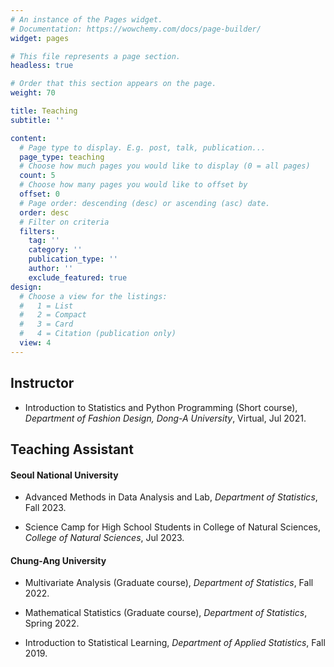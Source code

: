 ```yaml
---
# An instance of the Pages widget.
# Documentation: https://wowchemy.com/docs/page-builder/
widget: pages

# This file represents a page section.
headless: true

# Order that this section appears on the page.
weight: 70

title: Teaching
subtitle: ''

content:
  # Page type to display. E.g. post, talk, publication...
  page_type: teaching
  # Choose how much pages you would like to display (0 = all pages)
  count: 5
  # Choose how many pages you would like to offset by
  offset: 0
  # Page order: descending (desc) or ascending (asc) date.
  order: desc
  # Filter on criteria
  filters:
    tag: ''
    category: ''
    publication_type: ''
    author: ''
    exclude_featured: true
design:
  # Choose a view for the listings:
  #   1 = List
  #   2 = Compact
  #   3 = Card
  #   4 = Citation (publication only)
  view: 4
---
```


<!--
{{% callout note %}}
Quickly discover relevant content by [filtering publications](./publication/).
{{% /callout %}}
-->

## Instructor

- Introduction to Statistics and Python Programming (Short course), *Department of Fashion Design, Dong-A University*, Virtual, Jul 2021.

## Teaching Assistant

#### Seoul National University

- Advanced Methods in Data Analysis and Lab, *Department of Statistics*, Fall 2023.

- Science Camp for High School Students in College of Natural Sciences, *College of Natural Sciences*, Jul 2023.

#### Chung-Ang University

- Multivariate Analysis (Graduate course), *Department of Statistics*, Fall 2022.

- Mathematical Statistics (Graduate course), *Department of Statistics*, Spring 2022.

- Introduction to Statistical Learning, *Department of Applied Statistics*, Fall 2019.

<!--
- Advanced Methods in Data Analysis and Lab, *Department of Statistics, Seoul National University*, Seoul, South Korea, Fall 2023.

- Science Camp for High School Students in College of Natural Sciences, *College of Natural Sciences, Seoul National University*, Seoul, South Korea, Jul 2023.

- Multivariate Analysis (Graduate course), *Department of Statistics, Chung-Ang University*, Seoul, South Korea, Fall 2022.

- Mathematical Statistics (Graduate course), *Department of Statistics, Chung-Ang University*, Seoul, South Korea, Spring 2022.

- Introduction to Statistical Learning, *Department of Applied Statistics, Chung-Ang University*, Seoul, South Korea, Fall 2019.
-->

